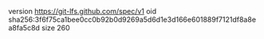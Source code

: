 version https://git-lfs.github.com/spec/v1
oid sha256:3f6f75ca1bee0cc0b92b0d9269a5d6d1e3d166e601889f7121df8a8ea8fa5c8d
size 260
